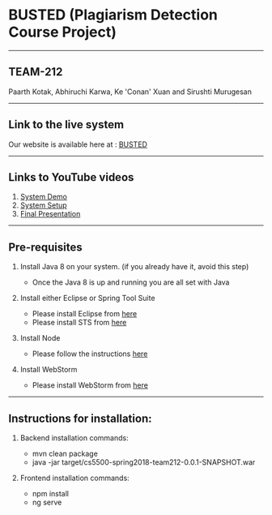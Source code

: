 # BUSTED (Plagiarism Detection Course Project)
---
## TEAM-212
Paarth Kotak, Abhiruchi Karwa, Ke 'Conan' Xuan and Sirushti Murugesan

---
## Link to the live system
Our website is available here at : [BUSTED](http://ec2-18-222-88-122.us-east-2.compute.amazonaws.com:4200/)

---
## Links to YouTube videos
1. [System Demo](https://www.youtube.com/edit?o=U&video_id=ZFCSSX5JoZA)
2. [System Setup](https://www.youtube.com/edit?o=U&video_id=rrRy7xB2lGo) 
3. [Final Presentation](https://www.youtube.com/edit?o=U&video_id=KsDt0EgWY0k)

---
## Pre-requisites
1. Install Java 8 on your system. (if you already have it, avoid this step)
	- Once the Java 8 is up and running you are all set with Java
	
2. Install either Eclipse or Spring Tool Suite
	- Please install Eclipse from [here](https://wiki.eclipse.org/Eclipse/Installation#Eclipse_4.7_.28Oxygen.29)
	- Please install STS from [here](https://spring.io/tools/sts/all)

3. Install Node
	- Please follow the instructions [here](https://docs.npmjs.com/getting-started/installing-node)

4. Install WebStorm 
	- Please install WebStorm from [here](https://www.jetbrains.com/webstorm/download)

---
## Instructions for installation:
1. Backend installation commands:
	 - mvn clean package
	 - java -jar target/cs5500-spring2018-team212-0.0.1-SNAPSHOT.war

2. Frontend installation commands:
	 - npm install
	 - ng serve
